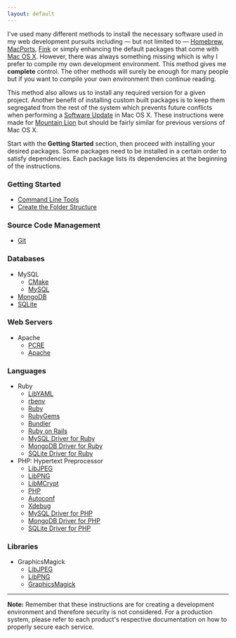 ```yaml
---
layout: default
---
```


I've used many different methods to install the necessary software used in my web development pursuits including — but not limited to — [Homebrew](http://mxcl.github.com/homebrew/), [MacPorts](http://www.macports.org/), [Fink](http://www.finkproject.org/) or simply enhancing the default packages that come with [Mac OS X](http://www.apple.com/macosx/). However, there was always something missing which is why I prefer to compile my own development environment. This method gives me **complete** control. The other methods will surely be enough for many people but if you want to compile your own environment then continue reading.

This method also allows us to install any required version for a given project. Another benefit of installing custom built packages is to keep them segregated from the rest of the system which prevents future conflicts when performing a [Software Update](http://www.apple.com/softwareupdate/) in Mac OS X. These instructions were made for [Mountain Lion](http://en.wikipedia.org/wiki/OS_X_Mountain_Lion) but should be fairly similar for previous versions of Mac OS X.

Start with the **Getting Started** section, then proceed with installing your desired packages. Some packages need to be installed in a certain order to satisfy dependencies. Each package lists its dependencies at the beginning of the instructions.

### Getting Started

- [Command Line Tools](started-cli.html)
- [Create the Folder Structure](started-folders.html)

### Source Code Management

- [Git](git.html)

### Databases

- MySQL
	- [CMake](cmake.html)
	- [MySQL](mysql.html)
- [MongoDB](mongodb.html)
- [SQLite](sqlite.html)

### Web Servers

- Apache
	- [PCRE](pcre.html)
	- [Apache](apache.html)

### Languages

- Ruby
	- [LibYAML](lib-yaml.html)
	- [rbenv](ruby-rbenv.html)
	- [Ruby](ruby.html)
	- [RubyGems](ruby-gems.html)
	- [Bundler](ruby-bundler.html)
	- [Ruby on Rails](ruby-rails.html)
	- [MySQL Driver for Ruby](ruby-mysql.html)
	- [MongoDB Driver for Ruby](ruby-mongodb.html)
	- [SQLite Driver for Ruby](ruby-sqlite.html)
- PHP: Hypertext Preprocessor
	- [LibJPEG](lib-jpeg.html)
	- [LibPNG](lib-png.html)
	- [LibMCrypt](lib-mcrypt.html)
	- [PHP](php.html)
	- [Autoconf](autoconf.html)
	- [Xdebug](php-xdebug.html)
	- [MySQL Driver for PHP](php-mysql.html)
	- [MongoDB Driver for PHP](php-mongodb.html)
	- [SQLite Driver for PHP](php-sqlite.html)

### Libraries

- GraphicsMagick
	- [LibJPEG](lib-jpeg.html)
	- [LibPNG](lib-png.html)
	- [GraphicsMagick](graphicsmagick.html)

---
**Note:** Remember that these instructions are for creating a development environment and therefore security is not considered. For a production system, please refer to each product's respective documentation on how to properly secure each service.
